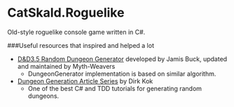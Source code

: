 # CatSkald.Roguelike
Old-style roguelike console game written in C#.



###Useful resources that inspired and helped a lot
* [D&D3.5 Random Dungeon Generator](http://www.myth-weavers.com/generate_dungeon.php) developed by Jamis Buck, updated and maintained by Myth-Weavers
  * DungeonGenerator implementation is based on similar algorithm. 
* [Dungeon Generation Article Series](https://dirkkok.wordpress.com/dungeon-generation-article-series/) by Dirk Kok
  * One of the best C# and TDD tutorials for generating random dungeons.

